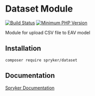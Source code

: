 # Dataset Module
[![Build Status](https://travis-ci.org/spryker/dataset.svg)](https://travis-ci.org/spryker/dataset)
[![Minimum PHP Version](https://img.shields.io/badge/php-%3E%3D%207.2-8892BF.svg)](https://php.net/)

Module for upload CSV file to EAV model

## Installation

```
composer require spryker/dataset
```

## Documentation

[Spryker Documentation](https://academy.spryker.com/developing_with_spryker/module_guide/modules.html)
